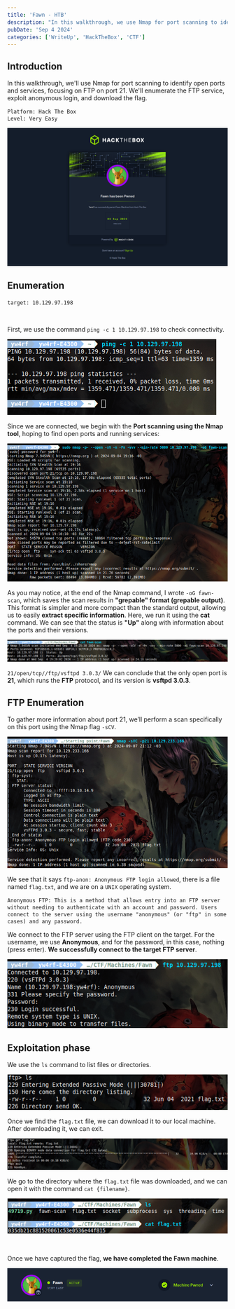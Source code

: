 ```yaml
---
title: 'Fawn - HTB'
description: "In this walkthrough, we use Nmap for port scanning to identify open ports and services, focusing on FTP on port 21. We'll enumerate the FTP service, exploit anonymous login, and download the flag."
pubDate: 'Sep 4 2024'
categories: ['WriteUp', 'HackTheBox', 'CTF']
--- 
```




## Introduction 

In this walkthrough, we'll use Nmap for port scanning to identify open ports and services, focusing on FTP on port 21. We'll enumerate the FTP service, exploit anonymous login, and download the flag.
```
Platform: Hack The Box
Level: Very Easy 
```


![Fawn machine complete yw4rf](../../../assets/HTB/Fawn/0-Fawn.png)

## Enumeration

```
target: 10.129.97.198  
```
<br>

First, we use the command `ping -c 1 10.129.97.198` to check connectivity. 

![Fawn hackthebox yw4rf](../../../assets/HTB/Fawn/1-Fawn.png)

Since we are connected, we begin with the **Port scanning using the Nmap tool**, hoping to find open ports and running services:

![Fawn hackthebox yw4rf](../../../assets/HTB/Fawn/2-Fawn.png)

As you may notice, at the end of the Nmap command, I wrote `-oG fawn-scan`, which saves the scan results in **"grepable" format (grepable output)**. This format is simpler and more compact than the standard output, allowing us to easily **extract specific information**. Here, we run it using the **cat** command. We can see that the status is **"Up"** along with information about the ports and their versions.

![Fawn hackthebox yw4rf](../../../assets/HTB/Fawn/3-Fawn.png)

`21/open/tcp//ftp/vsftpd 3.0.3/` We can conclude that the only open port is **21**, which runs the **FTP** protocol, and its version is **vsftpd 3.0.3**.

## FTP Enumeration

To gather more information about port 21, we’ll perform a scan specifically on this port using the Nmap flag `-sCV`.

![Fawn hackthebox yw4rf](../../../assets/HTB/Fawn/4-Fawn.png)

We see that it says `ftp-anon: Anonymous FTP login allowed`, there is a file named `flag.txt`, and we are on a `UNIX` operating system.


   ```
Anonymous FTP: This is a method that allows entry into an FTP server without needing to authenticate with an account and password. Users connect to the server using the username "anonymous" (or "ftp" in some cases) and any password. 
```


We connect to the FTP server using the FTP client on the target. For the username, we use **Anonymous**, and for the password, in this case, nothing (press enter). **We successfully connect to the target FTP server**.

![Fawn hackthebox yw4rf](../../../assets/HTB/Fawn/5-Fawn.png)

## Exploitation phase

We use the `ls` command to list files or directories.

![Fawn hackthebox yw4rf](../../../assets/HTB/Fawn/6-Fawn.png)

Once we find the `flag.txt` file, we can download it to our local machine. After downloading it, we can exit.

![Fawn hackthebox yw4rf](../../../assets/HTB/Fawn/7-Fawn.png)

We go to the directory where the `flag.txt` file was downloaded, and we can open it with the command `cat {filename}`.

![Fawn hackthebox yw4rf](../../../assets/HTB/Fawn/8-Fawn.png)

<br>

Once we have captured the flag, **we have completed the Fawn machine**.

![Fawn hackthebox yw4rf](../../../assets/HTB/Fawn/9-Fawn.png)

<br>
